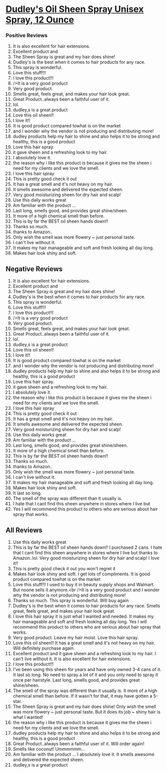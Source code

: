 # [Dudley&#x27;s Oil Sheen Spray Unisex Spray, 12 Ounce](https://products.checkmycream.com/products/Dudley&#x27;s-Oil-Sheen-Spray-Unisex-Spray-12-Ounce.html)

### Positive Reviews

<ol>
      <li>It is also excellent for hair extensions.</li>
      <li>Excellent product and</li>
      <li>The Sheen Spray is great and my hair does shine!</li>
      <li>Dudley&#x27;s is the best when it comes to hair products for any race.</li>
      <li>This spray is wonderful.  </li>
      <li>Love this stuff!!!  </li>
      <li>I love this product!!!</li>
      <li>/&gt;It is a very good product</li>
      <li>Very good product.</li>
      <li>Smells great, feels great, and makes your hair look great.</li>
      <li>Great Product..always been a faithful user of it.</li>
      <li>lol.</li>
      <li>dudley,s is a great product</li>
      <li>Love this oil sheen!!  </li>
      <li>I love it!!</li>
      <li>It is good product compared towhat is on the market</li>
      <li>and I wonder why the vendor is not producing and distributing more!</li>
      <li>dudley products help my hair to shine and also helps it to be strong and healthy, this is a good product</li>
      <li>Love this hair spray.</li>
      <li>it gave sheen and a refreshing look to my hair.</li>
      <li>I absolutely love it.  </li>
      <li>the reason why i like this product is because it gives me the sheen i need for my clients and we love the smell.</li>
      <li>I love this hair spray</li>
      <li>This is pretty good check it out</li>
      <li>It has a great smell and it&#x27;s not heavy on my hair.  </li>
      <li>It smells awesome and delivered the expected sheen.</li>
      <li>Very good moisturizing sheen for dry hair and scalp!</li>
      <li>Use this daily works great</li>
      <li>Am familiar with the product ...</li>
      <li>Last long, smells good, and provides great shine/sheen.</li>
      <li>It more of a high chemical smell than before.  </li>
      <li>This is by far the BEST oil sheen hands down!!</li>
      <li>Thanks so much.  </li>
      <li>thanks to Amazon..</li>
      <li>Only wish the smell was more flowery ~ just personal taste.</li>
      <li>I can&#x27;t live without it.</li>
      <li>It makes my hair manageable and soft and fresh looking all day long.  </li>
      <li>Makes hair look shiny and soft.</li>
</ol>


<h2>Negative Reviews</h2>
<ol>
<li> It is also excellent for hair extensions.</li>
<li> Excellent product and</li>
<li> The Sheen Spray is great and my hair does shine!</li>
<li> Dudley&#x27;s is the best when it comes to hair products for any race.</li>
<li> This spray is wonderful.  </li>
<li> Love this stuff!!!  </li>
<li> I love this product!!!</li>
<li> /&gt;It is a very good product</li>
<li> Very good product.</li>
<li> Smells great, feels great, and makes your hair look great.</li>
<li> Great Product..always been a faithful user of it.</li>
<li> lol.</li>
<li> dudley,s is a great product</li>
<li> Love this oil sheen!!  </li>
<li> I love it!!</li>
<li> It is good product compared towhat is on the market</li>
<li> and I wonder why the vendor is not producing and distributing more!</li>
<li> dudley products help my hair to shine and also helps it to be strong and healthy, this is a good product</li>
<li> Love this hair spray.</li>
<li> it gave sheen and a refreshing look to my hair.</li>
<li> I absolutely love it.  </li>
<li> the reason why i like this product is because it gives me the sheen i need for my clients and we love the smell.</li>
<li> I love this hair spray</li>
<li> This is pretty good check it out</li>
<li> It has a great smell and it&#x27;s not heavy on my hair.  </li>
<li> It smells awesome and delivered the expected sheen.</li>
<li> Very good moisturizing sheen for dry hair and scalp!</li>
<li> Use this daily works great</li>
<li> Am familiar with the product ...</li>
<li> Last long, smells good, and provides great shine/sheen.</li>
<li> It more of a high chemical smell than before.  </li>
<li> This is by far the BEST oil sheen hands down!!</li>
<li> Thanks so much.  </li>
<li> thanks to Amazon..</li>
<li> Only wish the smell was more flowery ~ just personal taste.</li>
<li> I can&#x27;t live without it.</li>
<li> It makes my hair manageable and soft and fresh looking all day long.  </li>
<li> Makes hair look shiny and soft.</li>
<li> It last so long.</li>
<li> The smell of the spray was different than it usually is.</li>
<li> I hate that I cant find this sheen anywhere in stores where I live but</li>
<li> Yes I will recommend this product to others who are serious about hair spray that works.</li>
</ol>

<h2>All Reviews</h2>

<ol>
    <li> Use this daily works great</li>
    <li> This is by far the BEST oil sheen hands down!! I purchased 2 cans. I hate that I cant find this sheen anywhere in stores where I live but thanks to Amazon..lol. Very good moisturizing sheen for dry hair and scalp! I love it!!</li>
    <li> This is pretty good check it out you won&#x27;t regret it</li>
    <li> Makes hair look shiny and soft. I get lots of compliments. It is good product compared towhat is on the market</li>
    <li> Love this stuff!!!  I used to buy it in beauty supply shops and Walmart.  But noone sells it anymore.&lt;br /&gt;It is a very good product and I wonder why the vendor is not producing and distributing more!</li>
    <li> Thanks so much.  This spray is wonderful.  Will buy again</li>
    <li> Dudley&#x27;s is the best when it comes to hair products for any race. Smells great, feels great, and makes your hair look great.</li>
    <li> I love this hair spray it is just what I wanted and needed.  It makes my hair manageable and soft and fresh looking all day long.  Yes I will recommend this product to others who are serious about hair spray that works.</li>
    <li> Very good product. Leave my hair moist. Love this hair spray.</li>
    <li> Love this oil sheen!!  It has a great smell and it&#x27;s not heavy on my hair.  Will definitely purchase again.</li>
    <li> Excellent product and it gave sheen and a refreshing look to my hair. I can&#x27;t live without it. It is also excellent for hair extensions.</li>
    <li> I love this product!!!</li>
    <li> I&#x27;ve been using this sheen for years and have only owned 3-4 cans of it. It last so long. No need to spray a lot of it and you only need to spray it once per hairstyle. Last long, smells good, and provides great shine/sheen.</li>
    <li> The smell of the spray was different than it usually is. It more of a high chemical smell than before.  If it wasn&#x27;t for that, it may have gotten a 5-star.</li>
    <li> The Sheen Spray is great and my hair does shine! Only wish the smell was more flowery ~ just personal taste. But it does its job ~ shiny hair is what I wanted!</li>
    <li> the reason why i like this product is because it gives me the sheen i need for my clients and we love the smell.</li>
    <li> dudley products help my hair to shine and also helps it to be strong and healthy, this is a good product</li>
    <li> Great Product..always been a faithful user of it. Will order again!</li>
    <li> Smells like coconut!  Ummmmmm...</li>
    <li> Am familiar with the product ... I absolutely love it.  It smells awesome and delivered the expected sheen.</li>
    <li> dudley,s is a great product</li>
</ol>




